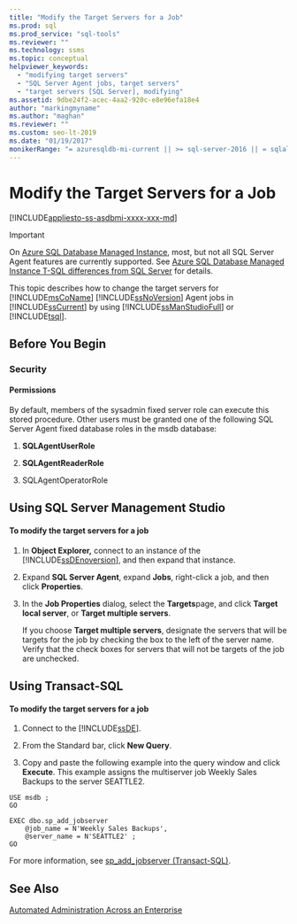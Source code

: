 ```yaml
---
title: "Modify the Target Servers for a Job"
ms.prod: sql
ms.prod_service: "sql-tools"
ms.reviewer: ""
ms.technology: ssms
ms.topic: conceptual
helpviewer_keywords: 
  - "modifying target servers"
  - "SQL Server Agent jobs, target servers"
  - "target servers [SQL Server], modifying"
ms.assetid: 9dbe24f2-acec-4aa2-920c-e8e96efa18e4
author: "markingmyname"
ms.author: "maghan"
ms.reviewer: ""
ms.custom: seo-lt-2019
ms.date: "01/19/2017"
monikerRange: "= azuresqldb-mi-current || >= sql-server-2016 || = sqlallproducts-allversions"
---
```


# Modify the Target Servers for a Job

[!INCLUDE[appliesto-ss-asdbmi-xxxx-xxx-md](../../includes/appliesto-ss-asdbmi-xxxx-xxx-md.md)]

> [!IMPORTANT]  
> On [Azure SQL Database Managed Instance](https://docs.microsoft.com/azure/sql-database/sql-database-managed-instance), most, but not all SQL Server Agent features are currently supported. See [Azure SQL Database Managed Instance T-SQL differences from SQL Server](https://docs.microsoft.com/azure/sql-database/sql-database-managed-instance-transact-sql-information#sql-server-agent) for details.

This topic describes how to change the target servers for [!INCLUDE[msCoName](../../includes/msconame_md.md)] [!INCLUDE[ssNoVersion](../../includes/ssnoversion-md.md)] Agent jobs in [!INCLUDE[ssCurrent](../../includes/sscurrent-md.md)] by using [!INCLUDE[ssManStudioFull](../../includes/ssmanstudiofull-md.md)] or [!INCLUDE[tsql](../../includes/tsql-md.md)].

## <a name="BeforeYouBegin"></a>Before You Begin  
  
### <a name="Security"></a>Security  
  
#### <a name="Permissions"></a>Permissions  
By default, members of the sysadmin fixed server role can execute this stored procedure. Other users must be granted one of the following SQL Server Agent fixed database roles in the msdb database:  
  
1.  **SQLAgentUserRole**  
  
2.  **SQLAgentReaderRole**  
  
3.  SQLAgentOperatorRole  
  
## <a name="SSMSProcedure"></a>Using SQL Server Management Studio  
  
#### To modify the target servers for a job  
  
1.  In **Object Explorer,** connect to an instance of the [!INCLUDE[ssDEnoversion](../../includes/ssdenoversion_md.md)], and then expand that instance.  
  
2.  Expand **SQL Server Agent**, expand **Jobs**, right-click a job, and then click **Properties**.  
  
3.  In the **Job Properties** dialog, select the **Targets**page, and click **Target local server**, or **Target multiple servers**.  
  
    If you choose **Target multiple servers**, designate the servers that will be targets for the job by checking the box to the left of the server name. Verify that the check boxes for servers that will not be targets of the job are unchecked.  
  
## <a name="TsqlProcedure"></a>Using Transact-SQL  
  
#### To modify the target servers for a job  
  
1.  Connect to the [!INCLUDE[ssDE](../../includes/ssde_md.md)].  
  
2.  From the Standard bar, click **New Query**.  
  
3.  Copy and paste the following example into the query window and click **Execute**. This example assigns the multiserver job Weekly Sales Backups to the server SEATTLE2.  
  
```  
USE msdb ;  
GO  
  
EXEC dbo.sp_add_jobserver  
    @job_name = N'Weekly Sales Backups',   
    @server_name = N'SEATTLE2' ;   
GO  
```  
  
For more information, see [sp_add_jobserver (Transact-SQL)](https://msdn.microsoft.com/485252cc-0081-490a-9bd1-cbbd68eea286).  
  
## See Also  
[Automated Administration Across an Enterprise](../../ssms/agent/automated-administration-across-an-enterprise.md)  
  
